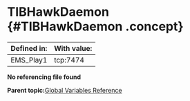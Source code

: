 # TIBHawkDaemon {#TIBHawkDaemon .concept}

|Defined in:|With value:|
|-----------|-----------|
|EMS\_Play1|tcp:7474|

**No referencing file found**

**Parent topic:**[Global Variables Reference](../../../crossref/globVars/globVarsRef/GV_globVarsRef.md)

